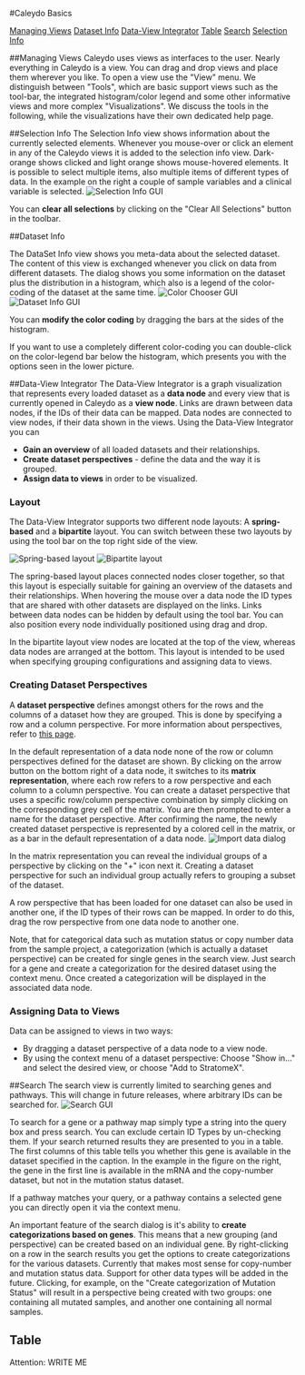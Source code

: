 #Caleydo Basics

[Managing Views](#Managing_Views)
[Dataset Info](#Dataset_Info)
[Data-View Integrator](#Data-View_Integrator)
[Table](#Table)
[Search](#Search)
[Selection Info](#Selection_Info)

##Managing Views
Caleydo uses views as interfaces to the user. Nearly everything in Caleydo is a view. You can drag and drop views and place them wherever you like. To open a view use the "View" menu. We distinguish between "Tools", which are basic support views such as the tool-bar, the integrated histogram/color legend and some other informative views and more complex "Visualizations". We discuss the tools in the following, while the visualizations have their own dedicated help page.

##Selection Info
The Selection Info view shows information about the currently selected elements. Whenever you mouse-over or click an element in any of the Caleydo views it is added to the selection info view. Dark-orange shows clicked and light orange shows mouse-hovered elements. It is possible to select multiple items, also multiple items of different types of data. In the example on the right a couple of sample variables and a clinical variable is selected.
![](i/selection_info.png "Selection Info GUI")

You can **clear all selections** by clicking on the "Clear All Selections" button in the toolbar.

##Dataset Info

The DataSet Info view shows you meta-data about the selected dataset. The content of this view is exchanged whenever you click on data from different datasets. The dialog shows you some information on the dataset plus the distribution in a histogram, which also is a legend of the color-coding of the dataset at the same time.
![](i/color_chooser.png "Color Chooser GUI")
![](i/dataset_info.png "Dataset Info GUI")

You can **modify the color coding** by dragging the bars at the sides of the histogram.

If you want to use a completely different color-coding you can double-click on the color-legend bar below the histogram, which presents you with the options seen in the lower picture.

##Data-View Integrator
The Data-View Integrator is a graph visualization that represents every loaded dataset as a **data node** and every view that is currently opened in Caleydo as a **view node**. Links are drawn between data nodes, if the IDs of their data can be mapped. Data nodes are connected to view nodes, if their data shown in the views. Using the Data-View Integrator you can

 * **Gain an overview** of all loaded datasets and their relationships.
 * **Create dataset perspectives** - define the data and the way it is grouped.
 * **Assign data to views** in order to be visualized.

### Layout
The Data-View Integrator supports two different node layouts: A **spring-based** and a **bipartite** layout. You can switch between these two layouts by using the tool bar on the top right side of the view.

![](i/spring-based_layout.png "Spring-based layout")
![](i/bipartite_layout.png "Bipartite layout")

The spring-based layout places connected nodes closer together, so that this layout is especially suitable for gaining an overview of the datasets and their relationships. When hovering the mouse over a data node the ID types that are shared with other datasets are displayed on the links. Links between data nodes can be hidden by default using the tool bar. You can also position every node individually positioned using drag and drop.

In the bipartite layout view nodes are located at the top of the view, whereas data nodes are arranged at the bottom. This layout is intended to be used when specifying grouping configurations and assigning data to views.

### Creating Dataset Perspectives
A **dataset perspective** defines amongst others for the rows and the columns of a dataset how they are grouped. This is done by specifying a row and a column perspective. For more information about perspectives, refer to [this page](loading.md).

In the default representation of a data node none of the row or column perspectives defined for the dataset are shown. By clicking on the arrow button on the bottom right of a data node, it switches to its **matrix representation**, where each row refers to a row perspective and each column to a column perspective. You can create a dataset perspective that uses a specific row/column perspective combination by simply clicking on the corresponding grey cell of the matrix. You are then prompted to enter a name for the dataset perspective. After confirming the name, the newly created dataset perspective is represented by a colored cell in the matrix, or as a bar in the default representation of a data node.
![](i/datanode_matrix.png "Import data dialog")

In the matrix representation you can reveal the individual groups of a perspective by clicking on the "+" icon next it. Creating a dataset perspective for such an individual group actually refers to grouping a subset of the dataset.

A row perspective that has been loaded for one dataset can also be used in another one, if the ID types of their rows can be mapped. In order to do this, drag the row perspective from one data node to another one.

Note, that for categorical data such as mutation status or copy number data from the sample project, a categorization (which is actually a dataset perspective) can be created for single genes in the search view. Just search for a gene and create a categorization for the desired dataset using the context menu. Once created a categorization will be displayed in the associated data node.

### Assigning Data to Views
Data can be assigned to views in two ways:

 * By dragging a dataset perspective of a data node to a view node.
 * By using the context menu of a dataset perspective: Choose "Show in..." and select the desired view, or choose "Add to StratomeX".

##Search
The search view is currently limited to searching genes and pathways. This will change in future releases, where arbitrary IDs can be searched for.
![](i/search.png "Search GUI")

To search for a gene or a pathway map simply type a string into the query box and press search. You can exclude certain ID Types by un-checking them. If your search returned results they are presented to you in a table. The first columns of this table tells you whether this gene is available in the dataset specified in the caption. In the example in the figure on the right, the gene in the first line is available in the mRNA and the copy-number dataset, but not in the mutation status dataset.

If a pathway matches your query, or a pathway contains a selected gene you can directly open it via the context menu.

An important feature of the search dialog is it's ability to **create categorizations based on genes**. This means that a new grouping (and perspective) can be created based on an individual gene. By right-clicking on a row in the search results you get the options to create categorizations for the various datasets. Currently that makes most sense for copy-number and mutation status data. Support for other data types will be added in the future. Clicking, for example, on the "Create categorization of Mutation Status" will result in a perspective being created with two groups: one containing all mutated samples, and another one containing all normal samples.

## Table
Attention: WRITE ME

